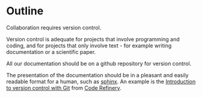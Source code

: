 # Outline

Collaboration requires version control.

Version control is adequate for projects that involve programming and coding, and for projects that only involve text - for example writing documentation or a scientific paper.

All our documentation should be on a github repository for version control.

The presentation of the documentation should be in a pleasant and easily readable format for a human, such as [sphinx](https://www.sphinx-doc.org/en/master/). An example is the [Introduction to version control with Git](https://www.sphinx-doc.org/en/master/) from [Code Refinery](https://coderefinery.org).


